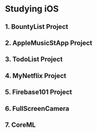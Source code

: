 # Studying iOS

## 1. BountyList Project

## 2. AppleMusicStApp Project

## 3. TodoList Project

## 4. MyNetflix Project

## 5. Firebase101 Project

## 6. FullScreenCamera

## 7. CoreML
